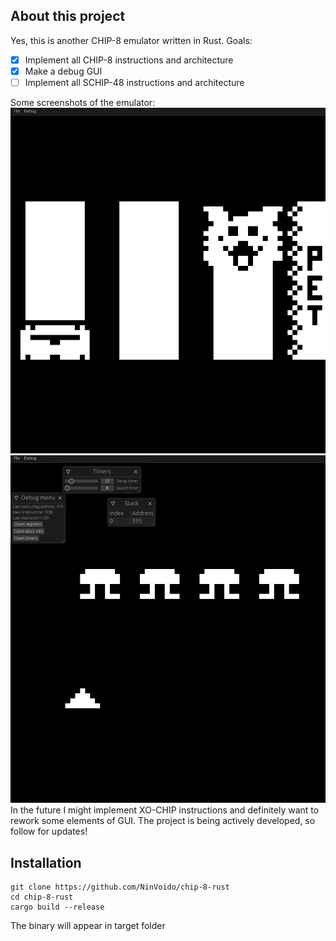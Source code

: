 ## About this project
Yes, this is another CHIP-8 emulator written in Rust. Goals:
- [x] Implement all CHIP-8 instructions  and architecture
- [x] Make a debug GUI
- [ ] Implement all SCHIP-48 instructions and architecture

Some screenshots of the emulator:
![ ](images/emu2.png  "Working emulator")
![ ](images/emu1.png  "Debug GUI")
In the future I might implement XO-CHIP instructions and definitely want to rework some elements of GUI. The project is being actively developed, so follow for updates!
## Installation
```
git clone https://github.com/NinVoido/chip-8-rust
cd chip-8-rust
cargo build --release
```
The binary will appear in target folder